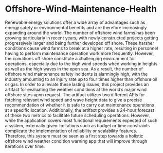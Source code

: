# Offshore-Wind-Maintenance-Health
Renewable energy solutions offer a wide array of advantages such as energy safety or
environmental benefits and are therefore increasingly expanding around the world. The
number of offshore wind farms has been growing particularly in recent years, with newly
constructed projects getting progressively larger and being further developed off shore.
These harsher conditions cause wind farms to break at a higher rate, resulting in personnel
having to perform maintenance operation work more frequently. However, the conditions
off shore constitute a challenging environment for operations, especially due to the high
wind speeds when working in heights as well as the high waves in the open sea. As a
result, the number of offshore wind maintenance safety incidents is alarmingly high, with
the industry amounting to an injury rate up to four times higher than offshore oil or gas.
In order to alleviate these lasting issues, this project provides an artifact for evaluating
the weather conditions at the world’s major wind offshore sites upon request. The artifact
utilizes two different APIs for fetching relevant wind speed and wave height data to give
a precise recommendation of whether it is safe to carry out maintenance operations at
a specific location. Additionally, the artifact provides a 24-hour forecast of these two
metrics to facilitate future scheduling operations. However, while the application covers
most functional requirements expected of such a system, externally given limitations such
as budget or time constraints complicate the implementation of reliability or scalability
features. Therefore, this system must be seen as a first step towards a holistic offshore wind
weather condition warning app that will improve through iterations over time.
